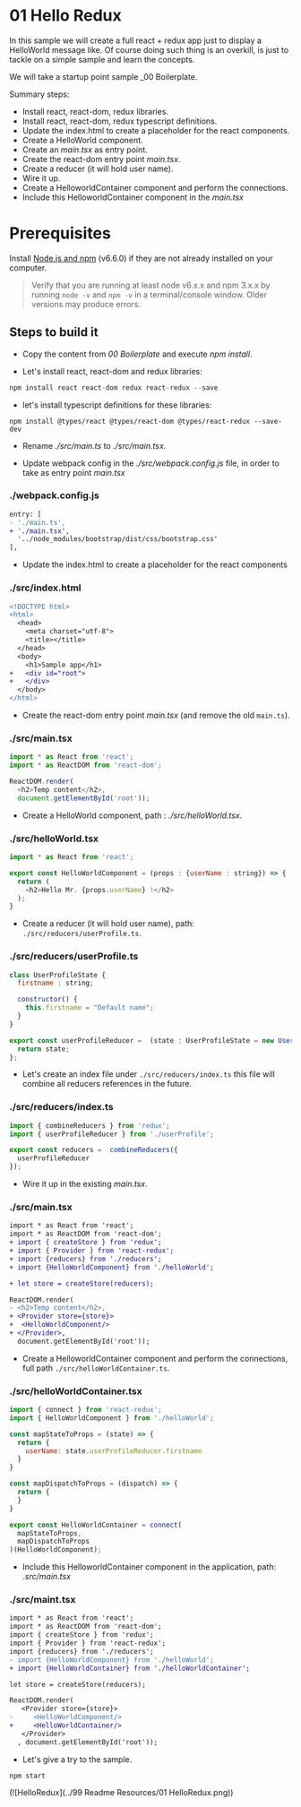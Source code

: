 # 01 Hello Redux

In this sample we will create a full react + redux app just to display a HelloWorld message like.
Of course doing such thing is an overkill, is just to tackle on a simple sample and learn the
concepts.

We will take a startup point sample _00 Boilerplate.


Summary steps:

- Install react, react-dom, redux libraries.
- Install react, react-dom, redux typescript definitions.
- Update the index.html to create a placeholder for the react components.
- Create a HelloWorld component.
- Create an _main.tsx_ as entry point.
- Create the react-dom entry point _main.tsx_.
- Create a reducer (it will hold user name).
- Wire it up.
- Create a HelloworldContainer component and perform the connections.
- Include this HelloworldContainer component in the _main.tsx_

# Prerequisites

Install [Node.js and npm](https://nodejs.org/en/) (v6.6.0) if they are not already installed on your computer.

> Verify that you are running at least node v6.x.x and npm 3.x.x by running `node -v` and `npm -v` in a terminal/console window. Older versions may produce errors.

## Steps to build it

- Copy the content from _00 Boilerplate_ and execute _npm install_.

- Let's install react, react-dom and redux libraries:

```javascript
npm install react react-dom redux react-redux --save
```

- let's install typescript definitions for these libraries:

```
npm install @types/react @types/react-dom @types/react-redux --save-dev
```

- Rename _./src/main.ts_ to _./src/main.tsx_.

- Update webpack config in the _./src/webpack.config.js_ file, in order to take as entry point _main.tsx_

### ./webpack.config.js
```diff
entry: [
- './main.ts',
+ './main.tsx',
  '../node_modules/bootstrap/dist/css/bootstrap.css'
],

```

- Update the index.html to create a placeholder for the react components

### ./src/index.html
```diff
<!DOCTYPE html>
<html>
  <head>
    <meta charset="utf-8">
    <title></title>
  </head>
  <body>
    <h1>Sample app</h1>
+   <div id="root">
+   </div>    
  </body>
</html>
```

- Create the react-dom entry point _main.tsx_ (and remove the old `main.ts`).

### ./src/main.tsx
```javascript
import * as React from 'react';
import * as ReactDOM from 'react-dom';

ReactDOM.render(
  <h2>Temp content</h2>,
  document.getElementById('root'));

```

- Create a HelloWorld component, path : _./src/helloWorld.tsx_.

### ./src/helloWorld.tsx
```javascript
import * as React from 'react';

export const HelloWorldComponent = (props : {userName : string}) => {
  return (
    <h2>Hello Mr. {props.userName} !</h2>
  );
}
```

- Create a reducer (it will hold user name), path: `./src/reducers/userProfile.ts`.

### ./src/reducers/userProfile.ts
```javascript
class UserProfileState {
  firstname : string;

  constructor() {
    this.firstname = "Default name";
  }
}

export const userProfileReducer =  (state : UserProfileState = new UserProfileState(), action) => {
  return state;
};

```

- Let's create an index file under `./src/reducers/index.ts` this file will
combine all reducers references in the future.

### ./src/reducers/index.ts
```javascript
import { combineReducers } from 'redux';
import { userProfileReducer } from './userProfile';

export const reducers =  combineReducers({
  userProfileReducer
});

```

- Wire it up in the existing _main.tsx_.

### ./src/main.tsx
```diff
import * as React from 'react';
import * as ReactDOM from 'react-dom';
+ import { createStore } from 'redux';
+ import { Provider } from 'react-redux';
+ import {reducers} from './reducers';
+ import {HelloWorldComponent} from './helloWorld';

+ let store = createStore(reducers);

ReactDOM.render(
- <h2>Temp content</h2>,
+ <Provider store={store}>
+  <HelloWorldComponent/>
+ </Provider>,
  document.getElementById('root'));

```

- Create a HelloworldContainer component and perform the connections, full path
`./src/helloWorldContainer.ts`.

### ./src/helloWorldContainer.tsx
```javascript
import { connect } from 'react-redux';
import { HelloWorldComponent } from './helloWorld';

const mapStateToProps = (state) => {
  return {
    userName: state.userProfileReducer.firstname
  }
}

const mapDispatchToProps = (dispatch) => {
  return {
  }
}

export const HelloWorldContainer = connect(
  mapStateToProps,
  mapDispatchToProps
)(HelloWorldComponent);

```

- Include this HelloworldContainer component in the application, path: _.src/main.tsx_

### ./src/maint.tsx
```diff
import * as React from 'react';
import * as ReactDOM from 'react-dom';
import { createStore } from 'redux';
import { Provider } from 'react-redux';
import {reducers} from './reducers';
- import {HelloWorldComponent} from './helloWorld';
+ import {HelloWorldContainer} from './helloWorldContainer';

let store = createStore(reducers);

ReactDOM.render(
   <Provider store={store}>
-     <HelloWorldComponent/>
+     <HelloWorldContainer/>
   </Provider>
  , document.getElementById('root'));

```

- Let's give a try to the sample.

```
npm start
```

(![HelloRedux](../99 Readme Resources/01 HelloRedux.png))
